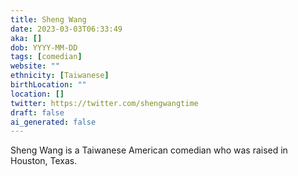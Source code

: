 ```yaml
---
title: Sheng Wang
date: 2023-03-03T06:33:49
aka: []
dob: YYYY-MM-DD
tags: [comedian]
website: ""
ethnicity: [Taiwanese]
birthLocation: ""
location: []
twitter: https://twitter.com/shengwangtime
draft: false
ai_generated: false
---
```


Sheng Wang is a Taiwanese American comedian who was raised in Houston, Texas.
